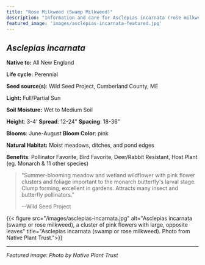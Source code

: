 ```yaml
---
title: "Rose Milkweed (Swamp Milkweed)"
description: "Information and care for Asclepias incarnata (rose milkweed), sold at Red Trillium Gardens"
featured_image: 'images/asclepias-incarnata-featured.jpg'
---
```


## _Asclepias incarnata_

**Native to:**  All New England

**Life cycle:** Perennial

**Seed source(s)**: Wild Seed Project, Cumberland County, ME

**Light:** Full/Partial Sun

**Soil Moisture:** Wet to Medium Soil

**Height**: 3-4’ **Spread**: 12-24" **Spacing**: 18-36”

**Blooms**: June-August	**Bloom Color**: pink

**Natural Habitat:** Moist meadows, ditches, and pond edges

**Benefits**: Pollinator Favorite, Bird Favorite, Deer/Rabbit Resistant, Host Plant (eg. Monarch & 11 other species)

> "Summer-blooming meadow and wetland wildflower with pink flower clusters and foliage important to the monarch butterfly's larval stage. Clump forming; excellent in gardens. Attracts many insect and butterfly pollinators."
> 
> --Wild Seed Project

{{< figure src="/images/asclepias-incarnata.jpg" alt="Asclepias incarnata (swamp or rose milkweed), a cluster of pink flowers with large, opposite leaves" title="Asclepias incarnata (swamp or rose milkweed). Photo from Native Plant Trust.">}}

___

*Featured image: Photo by Native Plant Trust*

